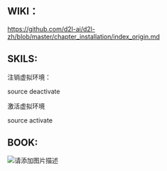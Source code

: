 ## WIKI：

https://github.com/d2l-ai/d2l-zh/blob/master/chapter_installation/index_origin.md

## SKILS:

注销虚拟环境：

source deactivate

激活虚拟环境

source activate


## BOOK:


![请添加图片描述](https://img-blog.csdnimg.cn/653e4e815f814fbaba9e8ca82dd14b22.png?x-oss-process=image/watermark,type_d3F5LXplbmhlaQ,shadow_50,text_Q1NETiBAQU1PVi1BTlVV,size_20,color_FFFFFF,t_70,g_se,x_16)

